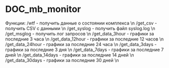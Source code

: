 # DOC_mb_monitor

Функции:
/wtf - получить данные о состоянии комплекса  \n
/get_csv - получить CSV с данными \n
/get_syslog - получить файл syslog.log  \n
/get_msglog - получить лог запросов \n
/get_data_3hour - графики за последние 3 часа \n
/get_data_12hour - графики за последние 12 часов  \n
/get_data_24hour - графики за последние 24 часа \n
/get_data_3days - графики за последние 3 дня  \n
/get_data_7days - графики за последние 7 дней \n
/get_data_14days - графики за последние 14 дней \n
/get_data_30days - графики за последние 30 дней \n
